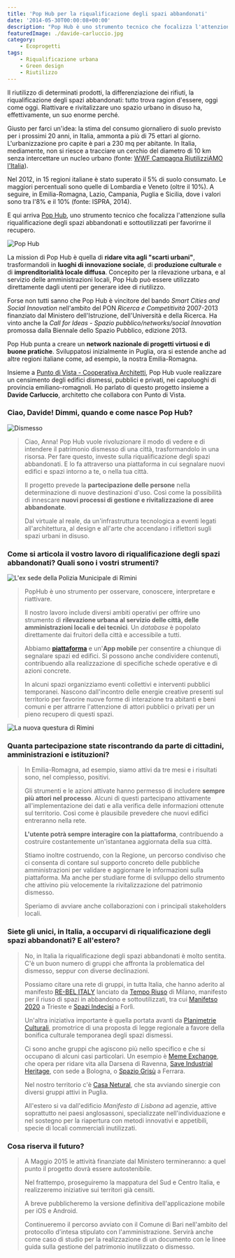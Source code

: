 ```yaml
---
title: 'Pop Hub per la riqualificazione degli spazi abbandonati'
date: '2014-05-30T00:00:08+00:00'
description: "Pop Hub è uno strumento tecnico che focalizza l'attenzione sulla riqualificazione degli spazi abbandonati e sottoutilizzati per favorire il loro recupero."
featuredImage: ./davide-carluccio.jpg
category:
    - Ecoprogetti
tags:
    - Riqualificazione urbana
    - Green design
    - Riutilizzo
---
```


Il riutilizzo di determinati prodotti, la differenziazione dei rifiuti, la riqualificazione degli spazi abbandonati: tutto trova ragion d'essere, oggi come oggi.
Riattivare e rivitalizzare uno spazio urbano in disuso ha, effettivamente, un suo enorme perché.

Giusto per farci un'idea: la stima del consumo giornaliero di suolo previsto per i prossimi 20 anni, in Italia, ammonta a più di 75 ettari al giorno. L'urbanizzazione pro capite è pari a 230 mq per abitante.
In Italia, mediamente, non si riesce a tracciare un cerchio del diametro di 10 km senza intercettare un nucleo urbano (fonte: [WWF Campagna RiutilizziAMO l'Italia](http://www.wwf.it/404error.cfm)).

Nel 2012, in 15 regioni italiane è stato superato il 5% di suolo consumato. Le maggiori percentuali sono quelle di Lombardia e Veneto (oltre il 10%). A seguire, in Emilia-Romagna, Lazio, Campania, Puglia e Sicilia, dove i valori sono tra l'8% e il 10% (fonte: ISPRA, 2014).

E qui arriva [Pop Hub](http://www.pophub.it), uno strumento tecnico che focalizza l'attenzione sulla riqualificazione degli spazi abbandonati e sottoutilizzati per favorirne il recupero.

![Pop Hub](./logo-pop.jpg)

La mission di Pop Hub è quella di **ridare vita agli "scarti urbani"**, trasformandoli in **luoghi di innovazione sociale**, di **produzione culturale** e di **imprenditorialità locale diffusa**.
Concepito per la rilevazione urbana, e al servizio delle amministrazioni locali, Pop Hub può essere utilizzato direttamente dagli utenti per generare idee di riutilizzo.

Forse non tutti sanno che Pop Hub è vincitore del bando _Smart Cities and Social Innovation_ nell'ambito del PON _Ricerca e Competitività_ 2007-2013 finanziato dal Ministero dell'Istruzione, dell'Università e della Ricerca.
Ha vinto anche la _Call for Ideas - Spazio pubblico/networks/social Innovation_ promossa dalla Biennale dello Spazio Pubblico, edizione 2013.

Pop Hub punta a creare un **network nazionale di progetti virtuosi e di buone pratiche**. Sviluppatosi inizialmente in Puglia, ora si estende anche ad altre regioni italiane come, ad esempio, la nostra Emilia-Romagna.

Insieme a [Punto di Vista - Cooperativa Architetti](http://www.puntodivista.eu), Pop Hub vuole realizzare un censimento degli edifici dismessi, pubblici e privati, nei capoluoghi di provincia emiliano-romagnoli.
Ho parlato di questo progetto insieme a **Davide Carluccio**, architetto che collabora con Punto di Vista.

### Ciao, Davide! Dimmi, quando e come nasce Pop Hub?

![Dismesso](./dismesso.jpg)

> Ciao, Anna! Pop Hub vuole rivoluzionare il modo di vedere e di intendere il patrimonio dismesso di una città, trasformandolo in una risorsa. Per fare questo, investe sulla riqualificazione degli spazi abbandonati. E lo fa attraverso una piattaforma in cui segnalare nuovi edifici e spazi intorno a te, o nella tua città.
>
> Il progetto prevede la **partecipazione delle persone** nella determinazione di nuove destinazioni d'uso. Così come la possibilità di innescare **nuovi processi di gestione e rivitalizzazione di aree abbandonate**.
>
> Dal virtuale al reale, da un'infrastruttura tecnologica a eventi legati all'architettura, al design e all'arte che accendano i riflettori sugli spazi urbani in disuso.

### Come si articola il vostro lavoro di riqualificazione degli spazi abbandonati? Quali sono i vostri strumenti?

![L'ex sede della Polizia Municipale di Rimini](./ex-sede-polizia.jpg)

> PopHub è uno strumento per osservare, conoscere, interpretare e riattivare.
>
> Il nostro lavoro include diversi ambiti operativi per offrire uno strumento di **rilevazione urbana al servizio delle città, delle amministrazioni locali e dei tecnici**. Un _database_ è popolato direttamente dai fruitori della città e accessibile a tutti.
>
> Abbiamo **[piattaforma](http://www.pophub.it)** e un'**App mobile** per consentire a chiunque di segnalare spazi ed edifici. Si possono anche condividere contenuti, contribuendo alla realizzazione di specifiche schede operative e di azioni concrete.
>
> In alcuni spazi organizziamo eventi collettivi e interventi pubblici temporanei. Nascono dall'incontro delle energie creative presenti sul territorio per favorire nuove forme di interazione tra abitanti e beni comuni e per attrarre l'attenzione di attori pubblici o privati per un pieno recupero di questi spazi.

![La nuova questura di Rimini](./questura-rimini.jpg)

### Quanta partecipazione state riscontrando da parte di cittadini, amministrazioni e istituzioni?

> In Emilia-Romagna, ad esempio, siamo attivi da tre mesi e i risultati sono, nel complesso, positivi.
>
> Gli strumenti e le azioni attivate hanno permesso di includere **sempre più attori nel processo**. Alcuni di questi partecipano attivamente all'implementazione dei dati e alla verifica delle informazioni ottenute sul territorio. Così come è plausibile prevedere che nuovi edifici entreranno nella rete.
>
> **L'utente potrà sempre interagire con la piattaforma**, contribuendo a costruire costantemente un'istantanea aggiornata della sua città.
>
> Stiamo inoltre costruendo, con la Regione, un percorso condiviso che ci consenta di contare sul supporto concreto delle pubbliche amministrazioni per validare e aggiornare le informazioni sulla piattaforma. Ma anche per studiare forme di sviluppo dello strumento che attivino più velocemente la rivitalizzazione del patrimonio dismesso.
>
> Speriamo di avviare anche collaborazioni con i principali stakeholders locali.

### Siete gli unici, in Italia, a occuparvi di riqualificazione degli spazi abbandonati? E all'estero?

> No, in Italia la riqualificazione degli spazi abbandonati è molto sentita. C'è un buon numero di gruppi che affronta la problematica del dismesso, seppur con diverse declinazioni.
>
> Possiamo citare una rete di gruppi, in tutta Italia, che hanno aderito al manifesto [RE-BEL ITALY](http://www.temporiuso.org/?p=3560) lanciato da [Tempo Riuso](http://www.temporiuso.org) di Milano, manifesto per il riuso di spazi in abbandono e sottoutilizzati, tra cui [Manifetso 2020](http://www.manifetso2020.com/M2020/Home_-_M2020.html) a Trieste e [Spazi Indecisi](http://www.spaziindecisi.it) a Forlì.
>
> Un'altra iniziativa importante è quella portata avanti da [Planimetrie Culturali](http://www.planimetrieculturali.org), promotrice di una proposta di legge regionale a favore della bonifica culturale temporanea degli spazi dismessi.
>
> Ci sono anche gruppi che agiscono più nello specifico e che si occupano di alcuni casi particolari. Un esempio è [Meme Exchange](https://www.facebook.com/memeexchange?fref=ts), che opera per ridare vita alla Darsena di Ravenna, [Save Industrial Heritage](http://industryheritage.altervista.org/blog/), con sede a Bologna, o [Spazio Grisù](http://spaziogrisu.org) a Ferrara.
>
> Nel nostro territorio c'è [Casa Netural](http://www.benetural.com), che sta avviando sinergie con diversi gruppi attivi in Puglia.
>
> All'estero si va dall'edificio _Manifesto di Lisbona_ ad agenzie, attive soprattutto nei paesi anglosassoni, specializzate nell'individuazione e nel sostegno per la riapertura con metodi innovativi e appetibili, specie di locali commerciali inutilizzati.

### Cosa riserva il futuro?

> A Maggio 2015 le attività finanziate dal Ministero termineranno: a quel punto il progetto dovrà essere autostenibile.
>
> Nel frattempo, proseguiremo la mappatura del Sud e Centro Italia, e realizzeremo iniziative sui territori già censiti.
>
> A breve pubblicheremo la versione definitiva dell'applicazione mobile per iOS e Android.
>
> Continueremo il percorso avviato con il Comune di Bari nell'ambito del protocollo d'intesa stipulato con l'amministrazione. Servirà anche come caso di studio per la realizzazione di un documento con le linee guida sulla gestione del patrimonio inutilizzato o dismesso.
